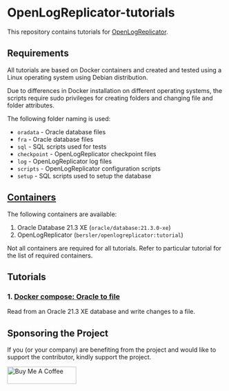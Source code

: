 # OpenLogReplicator-tutorials

This repository contains tutorials for [OpenLogReplicator](https://github.com/bersler/OpenLogReplicator).

## Requirements

All tutorials are based on Docker containers and created and tested using a Linux operating system using Debian distribution. 

Due to differences in Docker installation on different operating systems, the scripts require sudo privileges for creating folders and changing file and folder attributes.

The following folder naming is used:
- `oradata` - Oracle database files
- `fra` - Oracle database files
- `sql` - SQL scripts used for tests
- `checkpoint` - OpenLogReplicator checkpoint files
- `log` - OpenLogReplicator log files
- `scripts` - OpenLogReplicator configuration scripts
- `setup` - SQL scripts used to setup the database

## [Containers](images/README.md) 

The following containers are available:
1. Oracle Database 21.3 XE (`oracle/database:21.3.0-xe`)
2. OpenLogReplicator (`bersler/openlogreplicator:tutorial`)

Not all containers are required for all tutorials. 
Refer to particular tutorial for the list of required containers.

## Tutorials

### 1. [Docker compose: Oracle to file](tutorials/Oracle-to-file/README.md)

Read from an Oracle 21.3 XE database and write changes to a file.

## Sponsoring the Project

If you (or your company) are benefiting from the project and would like to support the contributor, kindly support the project.

<a href="https://www.buymeacoffee.com/bersler" target="_blank"><img src="https://cdn.buymeacoffee.com/buttons/v2/default-blue.png" alt="Buy Me A Coffee" style="height: 40px !important;width: 160px !important;" ></a>
